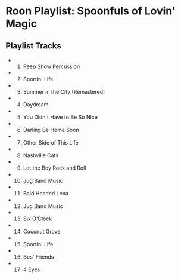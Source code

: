 # Roon Playlist: Spoonfuls of Lovin' Magic

## Playlist Tracks


- 1. Peep Show Percussion
- 2. Sportin' Life
- 3. Summer in the City (Remastered)
- 4. Daydream
- 5. You Didn't Have to Be So Nice
- 6. Darling Be Home Soon
- 7. Other Side of This Life
- 8. Nashville Cats
- 9. Let the Boy Rock and Roll
- 10. Jug Band Music
- 11. Bald Headed Lena
- 12. Jug Band Music
- 13. Six O'Clock
- 14. Coconut Grove
- 15. Sportin' Life
- 16. Bes' Friends
- 17. 4 Eyes

